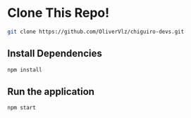 # Clone This Repo! 

```bash
git clone https://github.com/OliverVlz/chiguiro-devs.git
```

## Install Dependencies

```bash
npm install
```

## Run the application

```bash
npm start
```